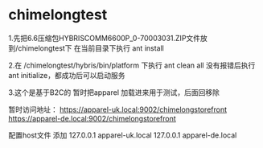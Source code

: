 # chimelongtest

1.先把6.6压缩包HYBRISCOMM6600P_0-70003031.ZIP文件放到/chimelongtest下
在当前目录下执行 ant install

2.在 /chimelongtest/hybris/bin/platform 下执行 ant clean all 没有报错后执行  ant initialize，都成功后可以启动服务

3.这个是基于B2C的 暂时把apparel 加载进来用于测试，后面回移除

暂时访问地址：
https://apparel-uk.local:9002/chimelongstorefront
https://apparel-de.local:9002/chimelongstorefront

配置host文件 添加
127.0.0.1       apparel-uk.local
127.0.0.1       apparel-de.local